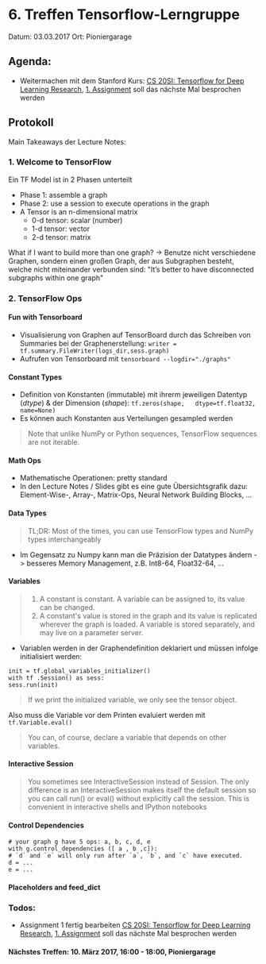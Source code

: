 # 6. Treffen Tensorflow-Lerngruppe

Datum: 03.03.2017
Ort: Pioniergarage

## Agenda:

- Weitermachen mit dem Stanford Kurs: [CS 20SI: Tensorflow for Deep Learning Research](http://web.stanford.edu/class/cs20si/index.html), [1. Assignment](http://web.stanford.edu/class/cs20si/assignments/a1.pdf) soll das nächste Mal besprochen werden


## Protokoll
Main Takeaways der Lecture Notes:

### 1. Welcome to TensorFlow 
Ein TF Model ist in 2 Phasen unterteilt
- Phase 1: assemble a graph
- Phase 2: use a session to execute operations in the graph
- A Tensor is an n-dimensional matrix
  - 0-d tensor: scalar (number)
  - 1-d tensor: vector
  - 2-d tensor: matrix

What if I want to build more than one graph? -> Benutze nicht verschiedene Graphen, sondern einen großen Graph,
der aus Subgraphen besteht, welche nicht miteinander verbunden sind: "It’s better to have disconnected subgraphs within one graph"

### 2. TensorFlow Ops

#### Fun with Tensorboard
- Visualisierung von Graphen auf TensorBoard durch das Schreiben von Summaries bei der Graphenerstellung: 
`writer = tf.summary.FileWriter(logs_dir,sess.graph)`
- Aufrufen von Tensorboard mit `tensorboard --logdir="./graphs"`

#### Constant Types
- Definition von Konstanten (immutable) mit ihrerm jeweiligen Datentyp (_dtype_) & der Dimension (_shape_): 
  `tf.zeros(shape,   dtype=tf.float32, name=None)`
- Es können auch Konstanten aus Verteilungen gesampled werden
> Note that unlike NumPy or Python sequences, TensorFlow sequences are not iterable.

#### Math Ops
- Mathematische Operationen: pretty standard
- In den Lecture Notes / Slides gibt es eine gute Übersichtsgrafik dazu: Element-Wise-, Array-, Matrix-Ops, Neural Network 
  Building Blocks, ...

#### Data Types 
> TL;DR: Most of the times, you can use TensorFlow types and NumPy types interchangeably
- Im Gegensatz zu Numpy kann man die Präzision der Datatypes ändern -> besseres Memory Management, z.B. Int8-64, Float32-64, ...

#### Variables
> 1. A constant is constant. A variable can be assigned to, its value can be changed.
> 2. A constant's value is stored in the graph and its value is replicated wherever the graph is
> loaded. A variable is stored separately, and may live on a parameter server.

- Variablen werden in der Graphendefinition deklariert und müssen infolge initialisiert werden:
```
init = tf.global_variables_initializer()
with tf .Session() as sess:
sess.run(init)
```

> If we print the initialized variable, we only see the tensor object.

Also muss die Variable vor dem Printen evaluiert werden mit `tf.Variable.eval()`

> You can, of course, declare a variable that depends on other variables.

#### Interactive Session
> You sometimes see InteractiveSession instead of Session. The only difference is an
> InteractiveSession makes itself the default session so you can call run() or eval() without
> explicitly call the session. This is convenient in interactive shells and IPython notebooks

#### Control Dependencies
```
# your graph g have 5 ops: a, b, c, d, e
with g.control_dependencies ([ a , b ,c]):
# `d` and `e` will only run after `a`, `b`, and `c` have executed.
d = ...
e = ...
```

#### Placeholders and feed_dict


### Todos:

- Assignment 1 fertig bearbeiten [CS 20SI: Tensorflow for Deep Learning Research](http://web.stanford.edu/class/cs20si/index.html), 
[1. Assignment](http://web.stanford.edu/class/cs20si/assignments/a1.pdf) soll das nächste Mal besprochen werden


#### Nächstes Treffen: 10. März 2017, 16:00 - 18:00, Pioniergarage
